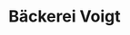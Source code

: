 ---
title: "Bäckerei Voigt"
url: /chemnitz/baeckerei-voigt-carl-von-ossietzky-strasse/
shop: Bäckerei
---